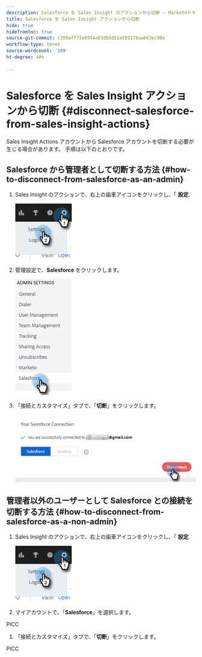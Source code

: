 ```yaml
---
description: Salesforce を Sales Insight のアクションから切断 — Marketoドキュメント — 製品ドキュメント
title: Salesforce を Sales Insight アクションから切断
hide: true
hidefromtoc: true
source-git-commit: c398aff77e09f4a63db5d51af55178aa663ec98e
workflow-type: tm+mt
source-wordcount: '109'
ht-degree: 40%

---
```


# Salesforce を Sales Insight アクションから切断 {#disconnect-salesforce-from-sales-insight-actions}

Sales Insight Actions アカウントから Salesforce アカウントを切断する必要が生じる場合があります。 手順は以下のとおりです。

## Salesforce から管理者として切断する方法 {#how-to-disconnect-from-salesforce-as-an-admin}

1. Sales Insight のアクションで、右上の歯車アイコンをクリックし、「 **設定**.

   ![](assets/disconnect-salesforce-from-sales-insight-actions-1.png)

1. 管理設定で、**Salesforce** をクリックします。

   ![](assets/disconnect-salesforce-from-sales-insight-actions-2.png)

1. 「接続とカスタマイズ」タブで、「**切断**」をクリックします。

   ![](assets/disconnect-salesforce-from-sales-insight-actions-3.png)

## 管理者以外のユーザーとして Salesforce との接続を切断する方法 {#how-to-disconnect-from-salesforce-as-a-non-admin}

1. Sales Insight のアクションで、右上の歯車アイコンをクリックし、「 **設定**.

   ![](assets/disconnect-salesforce-from-sales-insight-actions-4.png)

1. マイアカウントで、「**Salesforce**」を選択します。

PICC

1. 「接続とカスタマイズ」タブで、「**切断**」をクリックします。

PICC
